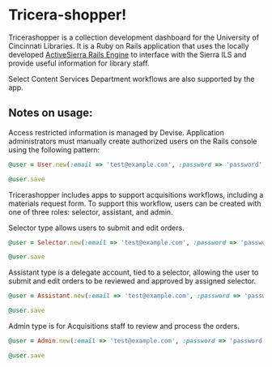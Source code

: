 # Tricera-shopper!

Tricerashopper is a collection development dashboard for the University of Cincinnati Libraries. It is a Ruby on Rails application that uses the locally developed [ActiveSierra Rails Engine](https://github.com/uclibs/active_sierra) to interface with the Sierra ILS and provide useful information for library staff.

Select Content Services Department workflows are also supported by the app.

## Notes on usage:

Access restricted information is managed by Devise. Application administrators must manually create authorized users on the Rails console using the following pattern:

```ruby
@user = User.new(:email => 'test@example.com', :password => 'password', :password_confirmation => 'password')

@user.save

```

Tricerashopper includes apps to support acquisitions workflows, including a materials request form. To support this workflow, users can be created with one of three roles: selector, assistant, and admin.

Selector type allows users to submit and edit orders.

```ruby
@user = Selector.new(:email => 'test@example.com', :password => 'password', :password_confirmation => 'password', :location => ["loc1", "loc2"], :lmlo_receives_report => true,)

@user.save

```

Assistant type is a delegate account, tied to a selector, allowing the user to submit and edit orders to be reviewed and approved by assigned selector.

```ruby
@user = Assistant.new(:email => 'test@example.com', :password => 'password', :password_confirmation => 'password', selector_id = 1)

@user.save

```

Admin type is for Acquisitions staff to review and process the orders.
```ruby
@user = Admin.new(:email => 'test@example.com', :password => 'password', :password_confirmation => 'password')

@user.save

```
